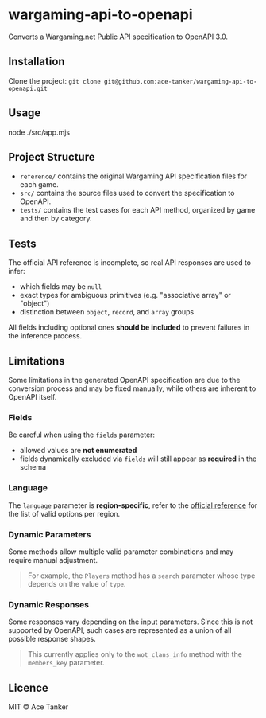 # wargaming-api-to-openapi
Converts a Wargaming.net Public API specification to OpenAPI 3.0.
## Installation
Clone the project: `git clone git@github.com:ace-tanker/wargaming-api-to-openapi.git`
## Usage
node ./src/app.mjs
## Project Structure
- `reference/` contains the original Wargaming API specification files for each game.
- `src/` contains the source files used to convert the specification to OpenAPI.
- `tests/` contains the test cases for each API method, organized by game and then by category.
## Tests
The official API reference is incomplete, so real API responses are used to infer:
- which fields may be `null`
- exact types for ambiguous primitives (e.g. "associative array" or "object")
- distinction between `object`, `record`, and `array` groups

All fields including optional ones **should be included** to prevent failures in the inference process.
## Limitations
Some limitations in the generated OpenAPI specification are due to the conversion process and may be fixed manually, while others are inherent to OpenAPI itself.
### Fields
Be careful when using the `fields` parameter:
- allowed values are **not enumerated**
- fields dynamically excluded via `fields` will still appear as **required** in the schema
### Language
The `language` parameter is **region-specific**, refer to the [official reference](https://developers.wargaming.net/reference/) for the list of valid options per region.
### Dynamic Parameters
Some methods allow multiple valid parameter combinations and may require manual adjustment.
> For example, the `Players` method has a `search` parameter whose type depends on the value of `type`.
### Dynamic Responses
Some responses vary depending on the input parameters. Since this is not supported by OpenAPI, such cases are represented as a union of all possible response shapes.
> This currently applies only to the `wot_clans_info` method with the `members_key` parameter.
## Licence
MIT © Ace Tanker

